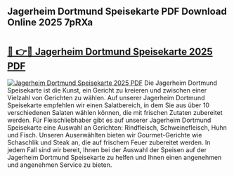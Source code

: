 ## Jagerheim Dortmund Speisekarte PDF Download Online 2025 7pRXa

# <h2><a href="http://gccr55r.nevu.top/?p=Jagerheim+Dortmund+Speisekarte">🔗 👉🔴 Jagerheim Dortmund Speisekarte 2025 PDF</a></h2>

[![Jagerheim Dortmund Speisekarte 2025 PDF](https://i.imgur.com/dBaPXMq.png)](http://gccr55r.nevu.top/?p=Jagerheim+Dortmund+Speisekarte)
Die Jagerheim Dortmund Speisekarte ist die Kunst, ein Gericht zu kreieren und zwischen einer Vielzahl von Gerichten zu wählen. Auf unserer Jagerheim Dortmund Speisekarte empfehlen wir einen Salatbereich, in dem Sie aus über 10 verschiedenen Salaten wählen können, die mit frischen Zutaten zubereitet werden. Für Fleischliebhaber gibt es auf unserer Jagerheim Dortmund Speisekarte eine Auswahl an Gerichten: Rindfleisch, Schweinefleisch, Huhn und Fisch. Unseren Auserwählten bieten wir Gourmet-Gerichte wie Schaschlik und Steak an, die auf frischem Feuer zubereitet werden. In jedem Fall sind wir bereit, Ihnen bei der Auswahl der Speisen auf der Jagerheim Dortmund Speisekarte zu helfen und Ihnen einen angenehmen und angenehmen Service zu bieten.
